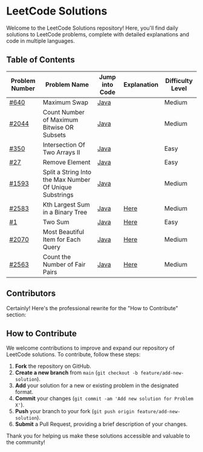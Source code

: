 # LeetCode Solutions

Welcome to the LeetCode Solutions repository! Here, you'll find daily solutions to LeetCode problems, complete with detailed explanations and code in multiple languages.

## Table of Contents
| Problem Number                                                                                 | Problem Name                                            | Jump into Code                                                   | Explanation                                                     | Difficulty Level |
|------------------------------------------------------------------------------------------------|---------------------------------------------------------|------------------------------------------------------------------|-----------------------------------------------------------------|------------------|
| [#640](https://leetcode.com/problems/maximum-swap?envType=daily-question&envId=2024-10-18)     | Maximum Swap                                            | [Java](Algorithms/daily/problem670/code/Solution.java)           |                                                                 | Medium           |
| [#2044](https://leetcode.com/problems/count-number-of-maximum-bitwise-or-subsets/description/) | Count Number of Maximum Bitwise OR Subsets              | [Java](Algorithms/daily/problem2044/src/Solution.java)           |                                                                 | Medium           |
| [#350](https://leetcode.com/problems/intersection-of-two-arrays-ii)                            | Intersection Of Two Arrays II                           | [Java](Algorithms/daily/problem350/src/Solution.java)            |                                                                 | Easy             |
| [#27](https://leetcode.com/problems/remove-element)                                            | Remove Element                                          | [Java](Algorithms/daily/problem27/src/Solution.java)             |                                                                 | Easy             |
| [#1593](https://leetcode.com/problems/split-a-string-into-the-max-number-of-unique-substrings) | Split a String Into the Max Number Of Unique Substrings | [Java](Algorithms/daily/problem1593/src/Solution.java)           |                                                                 | Medium           |
| [#2583](https://leetcode.com/problems/kth-largest-sum-in-a-binary-tree)                        | Kth Largest Sum in a Binary Tree                        | [Java](Algorithms/daily/problem2583/src/Solution.java)           | [Here](Algorithms/daily/problem2583/explanation/explanation.md) | Medium           |
| [#1](https://leetcode.com/problems/two-sum)                                                    | Two Sum                                                 | [Java](Algorithms/daily/problem1/src/solution/Solution2.java)    | [Here](Algorithms/daily/problem1/explanation/README.md)    | Easy             |
| [#2070](https://leetcode.com/problems/most-beautiful-item-for-each-query)                      | Most Beautiful Item for Each Query                      | [Java](Algorithms/daily/problem2070/src/solution/Solution2.java) | [Here]()    | Medium             |
| [#2563](https://leetcode.com/problems/count-the-number-of-fair-pairs)                      | Count the Number of Fair Pairs                          | [Java](Algorithms/Algorithms/daily/problem2563/src/solution/Solution2.java) | [Here]()    | Medium             |

## Contributors

<!-- - Hieu Truong [@hieutruong249](https://github.com/hieutruong249) -->

Certainly! Here's the professional rewrite for the "How to Contribute" section:

## How to Contribute

We welcome contributions to improve and expand our repository of LeetCode solutions. To contribute, follow these steps:

1. **Fork** the repository on GitHub.
2. **Create a new branch** from `main` (`git checkout -b feature/add-new-solution`).
3. **Add** your solution for a new or existing problem in the designated format.
4. **Commit** your changes (`git commit -am 'Add new solution for Problem X'`).
5. **Push** your branch to your fork (`git push origin feature/add-new-solution`).
6. **Submit** a Pull Request, providing a brief description of your changes.

Thank you for helping us make these solutions accessible and valuable to the community!
